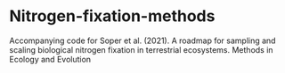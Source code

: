 # Nitrogen-fixation-methods
Accompanying code for Soper et al. (2021). A roadmap for sampling and scaling biological nitrogen fixation in terrestrial ecosystems. Methods in Ecology and Evolution
